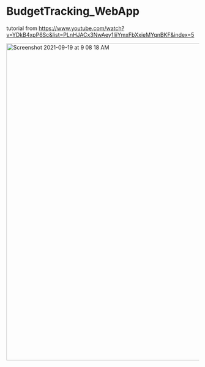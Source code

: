# BudgetTracking_WebApp

tutorial from https://www.youtube.com/watch?v=YDkB4xpP6Sc&list=PLnHJACx3NwAey1IiiYmxFbXxieMYqnBKF&index=5

<img width="828" alt="Screenshot 2021-09-19 at 9 08 18 AM" src="https://user-images.githubusercontent.com/84952189/133912390-b129d988-1a01-4116-aec9-1052c7956ed6.png">
